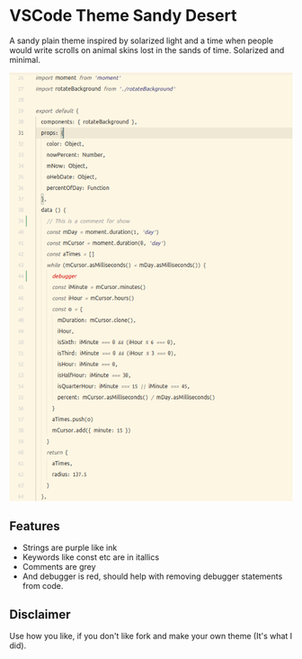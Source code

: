 # VSCode Theme Sandy Desert
A sandy plain theme inspired by solarized light and a time when people would write scrolls on animal skins lost in the sands of time. Solarized and minimal.

![alt text](./shot-1.png "Logo Title Text 1")

## Features
+ Strings are purple like ink
+ Keywords like const etc are in itallics
+ Comments are grey
+ And debugger is red, should help with removing debugger statements from code.

## Disclaimer
Use how you like, if you don't like fork and make your own theme (It's what I did).